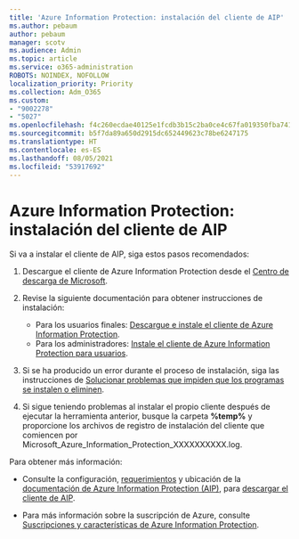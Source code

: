 ```yaml
---
title: 'Azure Information Protection: instalación del cliente de AIP'
ms.author: pebaum
author: pebaum
manager: scotv
ms.audience: Admin
ms.topic: article
ms.service: o365-administration
ROBOTS: NOINDEX, NOFOLLOW
localization_priority: Priority
ms.collection: Adm_O365
ms.custom:
- "9002278"
- "5027"
ms.openlocfilehash: f4c260ecdae40125e1fcdb3b15c2ba0ce4c67fa019350fba7413d9db9b53d070
ms.sourcegitcommit: b5f7da89a650d2915dc652449623c78be6247175
ms.translationtype: HT
ms.contentlocale: es-ES
ms.lasthandoff: 08/05/2021
ms.locfileid: "53917692"
---
```

# <a name="azure-information-protection-aip-client-installation"></a>Azure Information Protection: instalación del cliente de AIP

Si va a instalar el cliente de AIP, siga estos pasos recomendados:

1. Descargue el cliente de Azure Information Protection desde el [Centro de descarga de Microsoft](https://www.microsoft.com/download/details.aspx?id=53018).

2. Revise la siguiente documentación para obtener instrucciones de instalación:

    - Para los usuarios finales: [Descargue e instale el cliente de Azure Information Protection](https://docs.microsoft.com/azure/information-protection/rms-client/install-client-app).
    - Para los administradores: [Instale el cliente de Azure Information Protection para usuarios](https://docs.microsoft.com/azure/information-protection/rms-client/client-admin-guide-install).

3. Si se ha producido un error durante el proceso de instalación, siga las instrucciones de [Solucionar problemas que impiden que los programas se instalen o eliminen](https://support.microsoft.com/help/17588/windows-fix-problems-that-block-programs-being-installed-or-removed).

4. Si sigue teniendo problemas al instalar el propio cliente después de ejecutar la herramienta anterior, busque la carpeta **%temp%** y proporcione los archivos de registro de instalación del cliente que comiencen por Microsoft_Azure_Information_Protection_XXXXXXXXXX.log.

Para obtener más información:

- Consulte la configuración, [requerimientos](https://docs.microsoft.com/azure/information-protection/get-started/requirements) y ubicación de la [documentación de Azure Information Protection (AIP)](https://docs.microsoft.com/azure/information-protection/what-is-information-protection), para [descargar el cliente de AIP](https://www.microsoft.com/download/details.aspx?id=53018).

- Para más información sobre la suscripción de Azure, consulte [Suscripciones y características de Azure Information Protection](https://azure.microsoft.com/pricing/details/information-protection).
